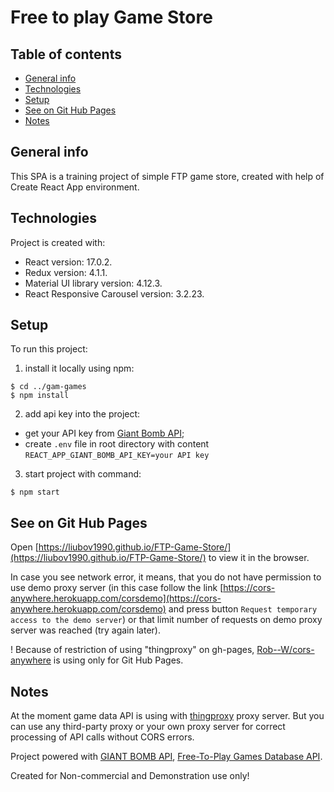 # Free to play Game Store

## Table of contents

* [General info](#general-info)
* [Technologies](#technologies)
* [Setup](#setup)
* [See on Git Hub Pages](#see-on-Git-Hub-Pages)
* [Notes](#notes)

## General info

This SPA is a training project of simple FTP game store, created with help of Create React App environment. 

## Technologies

Project is created with:
* React version: 17.0.2.
* Redux version: 4.1.1.
* Material UI library version: 4.12.3.
* React Responsive Carousel version: 3.2.23.

## Setup

To run this project:

1. install it locally using npm:

```
$ cd ../gam-games
$ npm install

```
2. add api key into the project:

- get your API key from [Giant Bomb API](https://www.giantbomb.com/api/);
- create `.env` file in root directory with content `REACT_APP_GIANT_BOMB_API_KEY=your API key`

3. start project with command:

```
$ npm start

```
## See on Git Hub Pages

Open [https://liubov1990.github.io/FTP-Game-Store/](https://liubov1990.github.io/FTP-Game-Store/) to view it in the browser.

In case you see network error, it means, that you do not have permission to use demo proxy server (in this case follow the link [https://cors-anywhere.herokuapp.com/corsdemo](https://cors-anywhere.herokuapp.com/corsdemo) and press button `Request temporary access to the demo server`) or that limit number of requests on demo proxy server was reached (try again later). 

! Because of restriction of using "thingproxy" on gh-pages, [Rob--W/cors-anywhere](https://github.com/Rob--W/cors-anywhere) is using only for Git Hub Pages.


## Notes

At the moment game data API is using with [thingproxy](https://github.com/Freeboard/thingproxy) proxy server. But you can use any third-party proxy or your own proxy server for correct processing of API calls without CORS errors.

Project powered with [GIANT BOMB API](https://www.giantbomb.com/api/), [Free-To-Play Games Database API](https://www.freetogame.com/api-doc).

Created for Non-commercial and Demonstration use only!